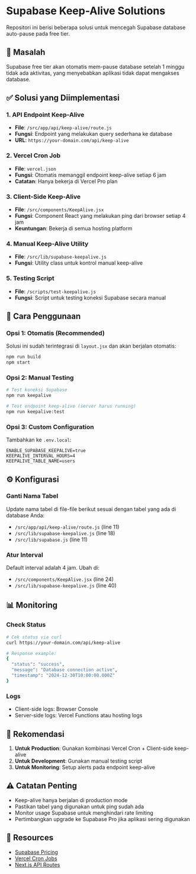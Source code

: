 # Supabase Keep-Alive Solutions

Repositori ini berisi beberapa solusi untuk mencegah Supabase database auto-pause pada free tier.

## 🚨 Masalah

Supabase free tier akan otomatis mem-pause database setelah 1 minggu tidak ada aktivitas, yang menyebabkan aplikasi tidak dapat mengakses database.

## ✅ Solusi yang Diimplementasi

### 1. API Endpoint Keep-Alive

- **File**: `/src/app/api/keep-alive/route.js`
- **Fungsi**: Endpoint yang melakukan query sederhana ke database
- **URL**: `https://your-domain.com/api/keep-alive`

### 2. Vercel Cron Job

- **File**: `vercel.json`
- **Fungsi**: Otomatis memanggil endpoint keep-alive setiap 6 jam
- **Catatan**: Hanya bekerja di Vercel Pro plan

### 3. Client-Side Keep-Alive

- **File**: `/src/components/KeepAlive.jsx`
- **Fungsi**: Component React yang melakukan ping dari browser setiap 4 jam
- **Keuntungan**: Bekerja di semua hosting platform

### 4. Manual Keep-Alive Utility

- **File**: `/src/lib/supabase-keepalive.js`
- **Fungsi**: Utility class untuk kontrol manual keep-alive

### 5. Testing Script

- **File**: `/scripts/test-keepalive.js`
- **Fungsi**: Script untuk testing koneksi Supabase secara manual

## 🔧 Cara Penggunaan

### Opsi 1: Otomatis (Recommended)

Solusi ini sudah terintegrasi di `layout.jsx` dan akan berjalan otomatis:

```bash
npm run build
npm start
```

### Opsi 2: Manual Testing

```bash
# Test koneksi Supabase
npm run keepalive

# Test endpoint keep-alive (server harus running)
npm run keepalive:test
```

### Opsi 3: Custom Configuration

Tambahkan ke `.env.local`:

```env
ENABLE_SUPABASE_KEEPALIVE=true
KEEPALIVE_INTERVAL_HOURS=4
KEEPALIVE_TABLE_NAME=users
```

## ⚙️ Konfigurasi

### Ganti Nama Tabel

Update nama tabel di file-file berikut sesuai dengan tabel yang ada di database Anda:

- `/src/app/api/keep-alive/route.js` (line 11)
- `/src/lib/supabase-keepalive.js` (line 18)
- `/src/lib/supabase.js` (line 11)

### Atur Interval

Default interval adalah 4 jam. Ubah di:

- `/src/components/KeepAlive.jsx` (line 24)
- `/src/lib/supabase-keepalive.js` (line 40)

## 📊 Monitoring

### Check Status

```bash
# Cek status via curl
curl https://your-domain.com/api/keep-alive

# Response example:
{
  "status": "success",
  "message": "Database connection active",
  "timestamp": "2024-12-30T10:00:00.000Z"
}
```

### Logs

- Client-side logs: Browser Console
- Server-side logs: Vercel Functions atau hosting logs

## 🎯 Rekomendasi

1. **Untuk Production**: Gunakan kombinasi Vercel Cron + Client-side keep-alive
2. **Untuk Development**: Gunakan manual testing script
3. **Untuk Monitoring**: Setup alerts pada endpoint keep-alive

## ⚠️ Catatan Penting

- Keep-alive hanya berjalan di production mode
- Pastikan tabel yang digunakan untuk ping sudah ada
- Monitor usage Supabase untuk menghindari rate limiting
- Pertimbangkan upgrade ke Supabase Pro jika aplikasi sering digunakan

## 🔗 Resources

- [Supabase Pricing](https://supabase.com/pricing)
- [Vercel Cron Jobs](https://vercel.com/docs/cron-jobs)
- [Next.js API Routes](https://nextjs.org/docs/api-routes/introduction)
